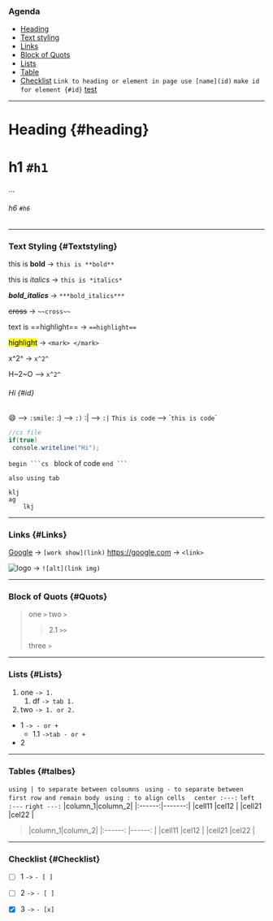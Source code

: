 ### **Agenda**
* [Heading](#heading) 
* [Text styling](#Textstyling) 
* [Links](#Links) 
* [Block of Quots](#Quots) 
* [Lists](#Lists) 
* [Table](#talbes) 
* [Checklist](#Checklist) 
`Link to heading or element in page use [name](id)`
`make id for element {#id}`
[test](#id)
___
# Heading {#heading}
# h1 `#h1`
...
###### h6 `#h6`
___
### Text Styling {#Textstyling}
this is **bold**  -> `this is **bold**`

this is *italics* -> `this is *italics*`

***bold_italics*** -> `***bold_italics*** `

~~cross~~ -> `~~cross~~`

text is ==highlight== -> `==highlight==`

<mark>highlight</mark> -> `<mark> </mark>`

x^2^  -> `x^2^`

H~2~O --> `x^2^`

###### Hi {#id}  
:smile: --> `:smile:`
:) --> `:)`
:| --> `:|`
`This is code` --> \``this is code`\`

```cs
//cs file
if(true)
 console.writeline("Hi");
 ```

`begin ```cs `
block of code
`end ``` ` 

`also using tab`

    klj
    ag 
        lkj

___

### Links {#Links}
[Google](https://google.com)    -> `[work show](link)`
<https://google.com>     -> `<link>`

![logo](https://www.google.com/images/branding/googlelogo/1x/googlelogo_light_color_272x92dp.png)     -> `![alt](link img)`

___

### Block of Quots {#Quots}
>one   `>`
>two   `>`
>>2.1   `>>`
>
>three `>`
___

### Lists {#Lists}
1. one   `-> 1. `
    1. df `-> tab 1. `
1. two `-> 1. or 2. `

- 1  `-> - or + `
    - 1.1  `->tab - or +  `
- 2

___

### Tables {#talbes}
`using | to separate between coloumns `
`using - to separate between first row and remain body `
`using : to align cells  `  `center :---:` `left :---` `right ---:`
|column_1|column_2|
|:------:|-------:|
|cell11  |cel12   |
|cell21  |cel22   |
>|column_1|column_2|
|:------: |------: |
|cell11  |cel12   |
|cell21  |cel22   | 

___

### Checklist {#Checklist}
- [ ] 1 `->` `- [ ] `
- [ ] 2 `->` `- [ ] `
- [x] 3 `->` `- [x] `


